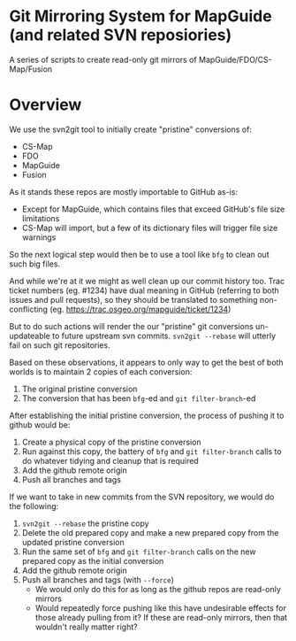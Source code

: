 Git Mirroring System for MapGuide (and related SVN reposiories)
===============================================================

A series of scripts to create read-only git mirrors of MapGuide/FDO/CS-Map/Fusion

Overview
========

We use the svn2git tool to initially create "pristine" conversions of:

 * CS-Map
 * FDO
 * MapGuide
 * Fusion

As it stands these repos are mostly importable to GitHub as-is:

 * Except for MapGuide, which contains files that exceed GitHub's file size limitations
 * CS-Map will import, but a few of its dictionary files will trigger file size warnings

So the next logical step would then be to use a tool like `bfg` to clean out such big files.

And while we're at it we might as well clean up our commit history too. Trac ticket numbers 
(eg. #1234) have dual meaning in GitHub (referring to both issues and pull requests), so they
should be translated to something non-conflicting (eg. https://trac.osgeo.org/mapguide/ticket/1234)

But to do such actions will render the our "pristine" git conversions un-updateable to future
upstream svn commits. `svn2git --rebase` will utterly fail on such git repositories.

Based on these observations, it appears to only way to get the best of both worlds is to maintain 
2 copies of each conversion:

 1. The original pristine conversion
 2. The conversion that has been `bfg`-ed and `git filter-branch`-ed

After establishing the initial pristine conversion, the process of pushing it to github would be:

 1. Create a physical copy of the pristine conversion
 2. Run against this copy, the battery of `bfg` and `git filter-branch` calls to do whatever tidying and cleanup that is required
 3. Add the github remote origin
 4. Push all branches and tags

If we want to take in new commits from the SVN repository, we would do the following:

 1. `svn2git --rebase` the pristine copy
 2. Delete the old prepared copy and make a new prepared copy from the updated pristine conversion
 3. Run the same set of `bfg` and `git filter-branch` calls on the new prepared copy as the initial conversion
 4. Add the github remote origin
 5. Push all branches and tags (with `--force`)
    * We would only do this for as long as the github repos are read-only mirrors
    * Would repeatedly force pushing like this have undesirable effects for those already pulling from it? If these are read-only mirrors, then that wouldn't really matter right?
